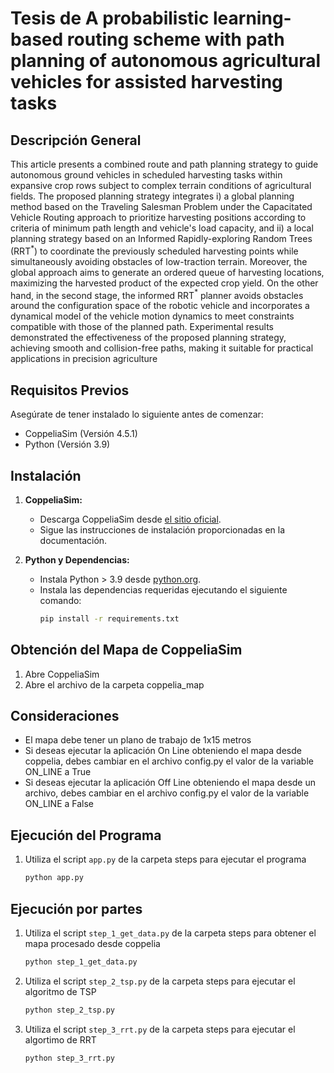 # Tesis de A probabilistic learning-based routing scheme with path planning of autonomous agricultural vehicles for assisted harvesting tasks

## Descripción General

This article presents a combined route and path planning strategy to guide autonomous ground vehicles in scheduled
harvesting tasks within expansive crop rows subject to complex terrain conditions of agricultural fields. The proposed
planning strategy integrates i) a global planning method based on the Traveling Salesman Problem under the Capacitated
Vehicle Routing approach to prioritize harvesting positions according to criteria of minimum path length and vehicle's
load capacity, and ii) a local planning strategy based on an Informed Rapidly-exploring Random Trees (RRT$^*$) to
coordinate the previously scheduled harvesting points while simultaneously avoiding obstacles of low-traction terrain.
Moreover, the global approach aims to generate an ordered queue of harvesting locations, maximizing the harvested
product of the expected crop yield. On the other hand, in the second stage, the informed RRT$^*$ planner avoids
obstacles around the configuration space of the robotic vehicle and incorporates a dynamical model of the vehicle motion
dynamics to meet constraints compatible with those of the planned path. Experimental results demonstrated the
effectiveness of the proposed planning strategy, achieving smooth and collision-free paths, making it suitable for
practical applications in precision agriculture

## Requisitos Previos

Asegúrate de tener instalado lo siguiente antes de comenzar:

- CoppeliaSim (Versión 4.5.1)
- Python (Versión 3.9)

## Instalación

1. **CoppeliaSim:**
    - Descarga CoppeliaSim desde [el sitio oficial](https://www.coppeliarobotics.com/downloads).
    - Sigue las instrucciones de instalación proporcionadas en la documentación.

2. **Python y Dependencias:**
    - Instala Python > 3.9 desde [python.org](https://www.python.org/downloads/).
    - Instala las dependencias requeridas ejecutando el siguiente comando:
      ```bash
      pip install -r requirements.txt
      ```

## Obtención del Mapa de CoppeliaSim

1. Abre CoppeliaSim
1. Abre el archivo de la carpeta coppelia_map

## Consideraciones

- El mapa debe tener un plano de trabajo de 1x15 metros
- Si deseas ejecutar la aplicación On Line obteniendo el mapa desde coppelia, debes cambiar en el archivo config.py el
  valor de la variable ON_LINE a True
- Si deseas ejecutar la aplicación Off Line obteniendo el mapa desde un archivo, debes cambiar en el archivo config.py
  el valor de la variable ON_LINE a False

## Ejecución del Programa

1. Utiliza el script `app.py` de la carpeta steps para ejecutar el programa
    ```bash
    python app.py
    ```

## Ejecución por partes

1. Utiliza el script `step_1_get_data.py` de la carpeta steps para obtener el mapa procesado desde coppelia
    ```bash
    python step_1_get_data.py

2. Utiliza el script `step_2_tsp.py` de la carpeta steps para ejecutar el algoritmo de TSP
    ```bash
    python step_2_tsp.py

3. Utiliza el script `step_3_rrt.py` de la carpeta steps para ejecutar el algortimo de RRT
    ```bash
    python step_3_rrt.py
